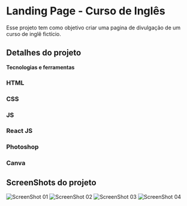 # Landing Page - Curso de Inglês

Esse projeto tem como objetivo criar uma pagina de divulgação de um curso de inglê fictício.

## Detalhes do projeto
**Tecnologias e ferramentas**
### HTML
### CSS
### JS
### React JS
### Photoshop
### Canva

## ScreenShots do projeto

<img src="https://i.postimg.cc/5tRLC6pM/1.png" title="ScreenShot 01" />

<img src="https://i.postimg.cc/pV8zmVFg/2.png" title="ScreenShot 02" />

<img src="https://i.postimg.cc/mkQHJV4b/3.png" title="ScreenShot 03" />

<img src="https://i.postimg.cc/VvytKp3G/4.png" title="ScreenShot 04" />